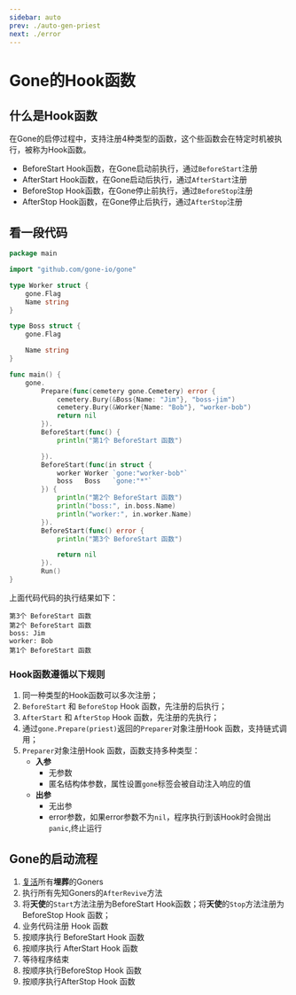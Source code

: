 ```yaml
---
sidebar: auto
prev: ./auto-gen-priest
next: ./error
---
```


# Gone的Hook函数

## 什么是Hook函数
在Gone的启停过程中，支持注册4种类型的函数，这个些函数会在特定时机被执行，被称为Hook函数。
- BeforeStart Hook函数，在Gone启动前执行，通过`BeforeStart`注册
- AfterStart Hook函数，在Gone启动后执行，通过`AfterStart`注册
- BeforeStop Hook函数，在Gone停止前执行，通过`BeforeStop`注册
- AfterStop Hook函数，在Gone停止后执行，通过`AfterStop`注册

## 看一段代码

```go
package main

import "github.com/gone-io/gone"

type Worker struct {
	gone.Flag
	Name string
}

type Boss struct {
	gone.Flag

	Name string
}

func main() {
	gone.
		Prepare(func(cemetery gone.Cemetery) error {
			cemetery.Bury(&Boss{Name: "Jim"}, "boss-jim")
			cemetery.Bury(&Worker{Name: "Bob"}, "worker-bob")
			return nil
		}).
		BeforeStart(func() {
			println("第1个 BeforeStart 函数")

		}).
		BeforeStart(func(in struct {
			worker Worker `gone:"worker-bob"`
			boss   Boss   `gone:"*"`
		}) {
			println("第2个 BeforeStart 函数")
			println("boss:", in.boss.Name)
			println("worker:", in.worker.Name)
		}).
		BeforeStart(func() error {
			println("第3个 BeforeStart 函数")

			return nil
		}).
		Run()
}
```
上面代码代码的执行结果如下：
```
第3个 BeforeStart 函数
第2个 BeforeStart 函数
boss: Jim
worker: Bob
第1个 BeforeStart 函数
```

### Hook函数遵循以下规则
1. 同一种类型的Hook函数可以多次注册；
2. `BeforeStart` 和  `BeforeStop` Hook 函数，先注册的后执行；
3. `AfterStart` 和  `AfterStop` Hook 函数，先注册的先执行；
4. 通过`gone.Prepare(priest)`返回的`Preparer`对象注册Hook 函数，支持链式调用；
5. `Preparer`对象注册Hook 函数，函数支持多种类型：
	- **入参**
    	- 无参数
    	- 匿名结构体参数，属性设置`gone`标签会被自动注入响应的值
	- **出参**
    	- 无出参
    	- error参数，如果error参数不为`nil`，程序执行到该Hook时会抛出`panic`,终止运行

## Gone的启动流程

1. [复活](core-concept.html#revive-复活)所有**埋葬**的Goners
2. 执行所有先知Goners的`AfterRevive`方法
3. 将**天使**的`Start`方法注册为BeforeStart Hook函数；将**天使**的`Stop`方法注册为BeforeStop Hook 函数；
4. 业务代码注册 Hook 函数
5. 按顺序执行 BeforeStart Hook 函数
6. 按顺序执行 AfterStart Hook 函数
7. 等待程序结束
8. 按顺序执行BeforeStop Hook 函数
9. 按顺序执行AfterStop Hook 函数